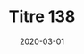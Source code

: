 ---
title: Titre 138
date: 2020-03-01
period: mars - avril 2020
num: 138
cover: Imagine139_couvertures.jpg
---